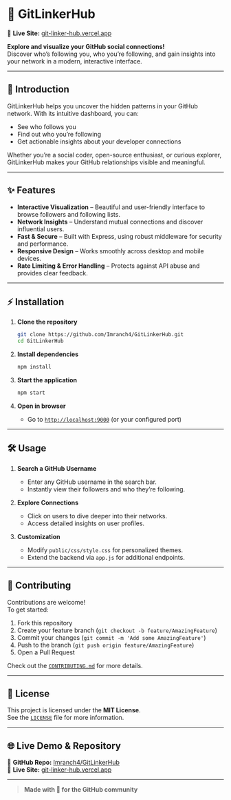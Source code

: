 # 🚀 GitLinkerHub 
🚀 **Live Site:** [git-linker-hub.vercel.app](https://git-linker-hub.vercel.app/)

**Explore and visualize your GitHub social connections!**  
Discover who’s following you, who you’re following, and gain insights into your network in a modern, interactive interface.

---

## 🌟 Introduction

GitLinkerHub helps you uncover the hidden patterns in your GitHub network. With its intuitive dashboard, you can:
- See who follows you
- Find out who you’re following
- Get actionable insights about your developer connections

Whether you’re a social coder, open-source enthusiast, or curious explorer, GitLinkerHub makes your GitHub relationships visible and meaningful.

---

## ✨ Features

- **Interactive Visualization** – Beautiful and user-friendly interface to browse followers and following lists.  
- **Network Insights** – Understand mutual connections and discover influential users.  
- **Fast & Secure** – Built with Express, using robust middleware for security and performance.  
- **Responsive Design** – Works smoothly across desktop and mobile devices.  
- **Rate Limiting & Error Handling** – Protects against API abuse and provides clear feedback.

---

## ⚡️ Installation

1. **Clone the repository**
    ```bash
    git clone https://github.com/Imranch4/GitLinkerHub.git
    cd GitLinkerHub
    ```

2. **Install dependencies**
    ```bash
    npm install
    ```

3. **Start the application**
    ```bash
    npm start
    ```

4. **Open in browser**
    - Go to [`http://localhost:9000`](http://localhost:9000) (or your configured port)

---

## 🛠️ Usage

1. **Search a GitHub Username**
    - Enter any GitHub username in the search bar.
    - Instantly view their followers and who they’re following.

2. **Explore Connections**
    - Click on users to dive deeper into their networks.
    - Access detailed insights on user profiles.

3. **Customization**
    - Modify `public/css/style.css` for personalized themes.
    - Extend the backend via `app.js` for additional endpoints.

---

## 🤝 Contributing

Contributions are welcome!  
To get started:

1. Fork this repository  
2. Create your feature branch (`git checkout -b feature/AmazingFeature`)  
3. Commit your changes (`git commit -m 'Add some AmazingFeature'`)  
4. Push to the branch (`git push origin feature/AmazingFeature`)  
5. Open a Pull Request  

Check out the [`CONTRIBUTING.md`](CONTRIBUTING.md) for more details.

---

## 📄 License

This project is licensed under the **MIT License**.  
See the [`LICENSE`](LICENSE) file for more information.

---

## 🌐 Live Demo & Repository

🔗 **GitHub Repo:** [Imranch4/GitLinkerHub](https://github.com/Imranch4/GitLinkerHub)  
🚀 **Live Site:** [git-linker-hub.vercel.app](https://git-linker-hub.vercel.app/)

---

> **Made with 💙 for the GitHub community**

